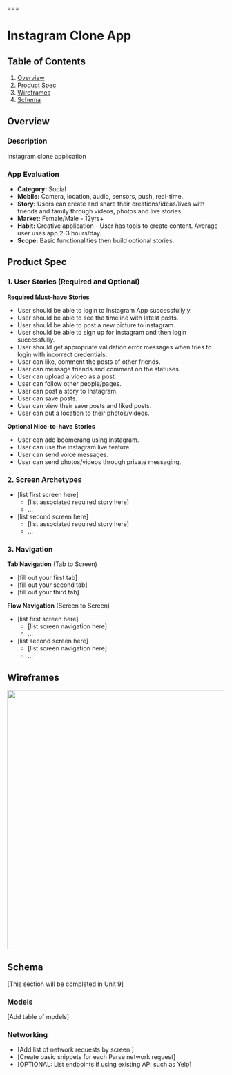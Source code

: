 ===

# Instagram Clone App

## Table of Contents
1. [Overview](#Overview)
1. [Product Spec](#Product-Spec)
1. [Wireframes](#Wireframes)
2. [Schema](#Schema)

## Overview
### Description
Instagram clone application 

### App Evaluation
- **Category:**  Social 
- **Mobile:** Camera, location, audio, sensors, push, real-time.
- **Story:** Users can create and share their creations/ideas/lives with friends and family through videos, photos and live stories. 
- **Market:** Female/Male - 12yrs+ 
- **Habit:** Creative application - User has tools to create content. Average user uses app 2-3 hours/day. 
- **Scope:** Basic functionalities then build optional stories. 

## Product Spec

### 1. User Stories (Required and Optional)

**Required Must-have Stories**

* User should be able to login to Instagram App successfullyly.
* User should be able to see the timeline with latest posts.
* User should be able to post a new picture to instagram.
* User should be able to sign up for Instagram and then login successfully.
* User should get appropriate validation error messages when tries to login with incorrect credentials.
* User can like, comment the posts of other friends.
* User can message friends and comment on the statuses.
* User can upload a video as a post.
* User can follow other people/pages.
* User can post a story to Instagram.
* User can save posts.
* User can view their save posts and liked posts. 
* User can put a location to their photos/videos. 

**Optional Nice-to-have Stories**

* User can add boomerang using instagram.
* User can use the instagram live feature. 
* User can send voice messages. 
* User can send photos/videos through private messaging. 


### 2. Screen Archetypes

* [list first screen here]
   * [list associated required story here]
   * ...
* [list second screen here]
   * [list associated required story here]
   * ...

### 3. Navigation

**Tab Navigation** (Tab to Screen)

* [fill out your first tab]
* [fill out your second tab]
* [fill out your third tab]

**Flow Navigation** (Screen to Screen)

* [list first screen here]
   * [list screen navigation here]
   * ...
* [list second screen here]
   * [list screen navigation here]
   * ...

## Wireframes
<img src="YOUR_WIREFRAME_IMAGE_URL" width=600>

## Schema 
[This section will be completed in Unit 9]
### Models
[Add table of models]
### Networking
- [Add list of network requests by screen ]
- [Create basic snippets for each Parse network request]
- [OPTIONAL: List endpoints if using existing API such as Yelp]
